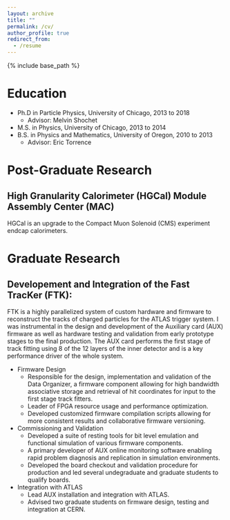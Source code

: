 ```yaml
---
layout: archive
title: ""
permalink: /cv/
author_profile: true
redirect_from:
  - /resume
---
```


{% include base_path %}

Education
======
* Ph.D in Particle Physics, University of Chicago, 2013 to 2018
  * Advisor: Melvin Shochet
* M.S. in Physics, University of Chicago, 2013 to 2014
* B.S. in Physics and Mathematics, University of Oregon, 2010 to 2013
  * Advisor: Eric Torrence


Post-Graduate Research
======

High Granularity Calorimeter (HGCal) Module Assembly Center (MAC)
------

HGCal is an upgrade to the Compact Muon Solenoid (CMS) experiment endcap calorimeters. 

Graduate Research
======

Developement and Integration of the Fast TracKer (FTK):
------

FTK is a highly parallelized system of custom hardware and firmware to reconstruct the tracks of charged particles for the ATLAS trigger system. I was instrumental in the design and development of the Auxiliary card (AUX) firmware as well as hardware testing and validation from early prototype stages to the final production. The AUX card performs the first stage of track fitting using 8 of the 12 layers of the inner detector and is a key performance driver of the whole system.

* Firmware Design
  * Responsible for the design, implementation and validation of the Data Organizer, a firmware component allowing for high bandwidth associative storage and retrieval of hit coordinates for input to the first stage track fitters. 
  * Leader of FPGA resource usage and performance optimization. 
  * Developed customized firmware compilation scripts allowing for more consistent results and collaborative firmware versioning. 
* Commissioning and Validation
  * Developed a suite of resting tools for bit level emulation and functional simulation of various firmware components.
  * A primary developer of AUX online monitoring software enabling rapid problem diagnosis and replication in simulation environments.
  * Developed the board checkout and validation procedure for production and led several undegraduate and graduate students to qualify boards.
* Integration with ATLAS
  * Lead AUX installation and integration with ATLAS. 
  * Advised two graduate students on firmware design, testing and integration at CERN. 
